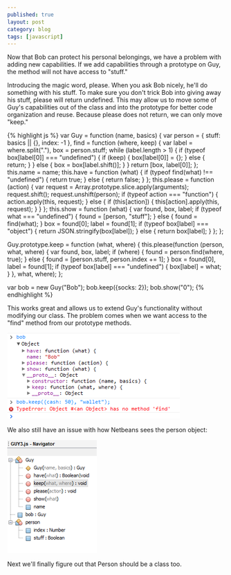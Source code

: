 ```yaml
---
published: true
layout: post
category: blog
tags: [javascript]
---
```


Now that Bob can protect his personal belongings, we have a problem with adding new capabilities.
If we add capabilities through a prototype on Guy, the method will not have access to "stuff."

Introducing the magic word, please.  When you ask Bob nicely, he'll do something with his stuff.
To make sure you don't trick Bob into giving away his stuff, please will return undefined.
This may allow us to move some of Guy's capabilities out of the class and into the prototype for
better code organization and reuse.  Because please does not return, we can only move "keep."

{% highlight js %}
var Guy = function (name, basics) {
    var person = {
        stuff: basics || {},
        index: -1
    },
    find = function (where, keep) {
        var label = where.split("."),
        box = person.stuff;
        while (label.length > 1) {
            if (typeof box[label[0]] === "undefined") {
                if (keep) {
                    box[label[0]] = {};
                } else {
                    return;
                }
            } else {
                box = box[label.shift()];
            }
        }
        return [box, label[0]];
    };
    this.name = name;
    this.have = function (what) {
        if (typeof find(what) !== "undefined") {
            return true;
        } else {
            return false;
        }
    };
    this.please = function (action) {
        var request = Array.prototype.slice.apply(arguments);
        request.shift();
        request.unshift(person);
        if (typeof action === "function") {
            action.apply(this, request);
        } else {
            if (this[action]) {
                this[action].apply(this, request);
            }
        }
    };
    this.show = function (what) {
        var found, box, label;
        if (typeof what === "undefined") {
            found = [person, "stuff"];
        } else {
            found = find(what);
        }
        box = found[0];
        label = found[1];
        if (typeof box[label] === "object") {
            return JSON.stringify(box[label]);
        } else {
            return box[label];
        }
    };
};

Guy.prototype.keep = function (what, where) {
    this.please(function (person, what, where) {
        var found, box, label;
        if (where) {
            found = person.find(where, true);
        } else {
            found = [person.stuff, person.index += 1];
        }
        box = found[0],
        label = found[1];
        if (typeof box[label] === "undefined") {
            box[label] = what;
        }
    }, what, where);
};

var bob = new Guy("Bob");
bob.keep({socks: 2});
bob.show("0");
{% endhighlight %}

This works great and allows us to extend Guy's functionality without modifying our class.
The problem comes when we want access to the "find" method from our prototype methods.

![guy](/assets/img/guy3.png)

We also still have an issue with how Netbeans sees the person object:

![netbeans](/assets/img/2011-01-02_111834.png)

Next we'll finally figure out that Person should be a class too.


